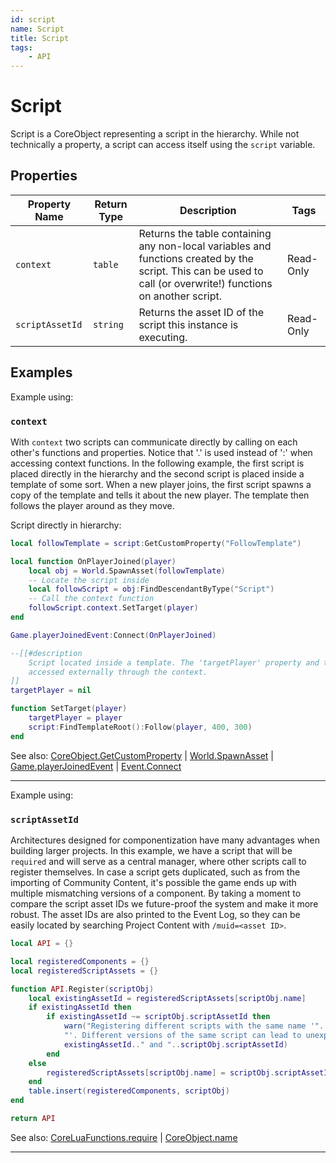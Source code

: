```yaml
---
id: script
name: Script
title: Script
tags:
    - API
---
```


# Script

Script is a CoreObject representing a script in the hierarchy. While not technically a property, a script can access itself using the `script` variable.

## Properties

| Property Name | Return Type | Description | Tags |
| -------- | ----------- | ----------- | ---- |
| `context` | `table` | Returns the table containing any non-local variables and functions created by the script. This can be used to call (or overwrite!) functions on another script. | Read-Only |
| `scriptAssetId` | `string` | Returns the asset ID of the script this instance is executing. | Read-Only |

## Examples

Example using:

### `context`

With `context` two scripts can communicate directly by calling on each other's functions and properties. Notice that '.' is used instead of ':' when accessing context functions. In the following example, the first script is placed directly in the hierarchy and the second script is placed inside a template of some sort. When a new player joins, the first script spawns a copy of the template and tells it about the new player. The template then follows the player around as they move.

Script directly in hierarchy:

```lua
local followTemplate = script:GetCustomProperty("FollowTemplate")

local function OnPlayerJoined(player)
    local obj = World.SpawnAsset(followTemplate)
    -- Locate the script inside
    local followScript = obj:FindDescendantByType("Script")
    -- Call the context function
    followScript.context.SetTarget(player)
end

Game.playerJoinedEvent:Connect(OnPlayerJoined)

--[[#description
    Script located inside a template. The 'targetPlayer' property and the 'SetTarget()' function can be
    accessed externally through the context.
]]
targetPlayer = nil

function SetTarget(player)
    targetPlayer = player
    script:FindTemplateRoot():Follow(player, 400, 300)
end
```

See also: [CoreObject.GetCustomProperty](coreobject.md) | [World.SpawnAsset](world.md) | [Game.playerJoinedEvent](game.md) | [Event.Connect](event.md)

---

Example using:

### `scriptAssetId`

Architectures designed for componentization have many advantages when building larger projects. In this example, we have a script that will be `required` and will serve as a central manager, where other scripts call to register themselves. In case a script gets duplicated, such as from the importing of Community Content, it's possible the game ends up with multiple mismatching versions of a component. By taking a moment to compare the script asset IDs we future-proof the system and make it more robust. The asset IDs are also printed to the Event Log, so they can be easily located by searching Project Content with `/muid=<asset ID>`.

```lua
local API = {}

local registeredComponents = {}
local registeredScriptAssets = {}

function API.Register(scriptObj)
    local existingAssetId = registeredScriptAssets[scriptObj.name]
    if existingAssetId then
        if existingAssetId ~= scriptObj.scriptAssetId then
            warn("Registering different scripts with the same name '"..scriptObj.name..
            "'. Different versions of the same script can lead to unexpected behavior. Assets: "..
            existingAssetId.." and "..scriptObj.scriptAssetId)
        end
    else
        registeredScriptAssets[scriptObj.name] = scriptObj.scriptAssetId
    end
    table.insert(registeredComponents, scriptObj)
end

return API
```

See also: [CoreLuaFunctions.require](coreluafunctions.md) | [CoreObject.name](coreobject.md)

---
